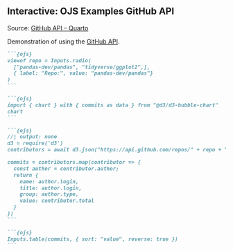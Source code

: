 ## Interactive: OJS Examples GitHub API

Source: [GitHub API – Quarto](https://quarto.org/docs/interactive/ojs/examples/github.html)

Demonstration of using the [GitHub API](https://docs.github.com/en/rest).

````markdown
```{ojs}
viewof repo = Inputs.radio(
  ["pandas-dev/pandas", "tidyverse/ggplot2",],
  { label: "Repo:", value: "pandas-dev/pandas"}
)
```
````

````markdown
```{ojs}
import { chart } with { commits as data } from "@d3/d3-bubble-chart"
chart
```
````

````markdown
```{ojs}
//| output: none
d3 = require('d3')
contributors = await d3.json("https://api.github.com/repos/" + repo + "/stats/contributors")

commits = contributors.map(contributor => {
  const author = contributor.author;
  return {
    name: author.login,
    title: author.login,
    group: author.type,
    value: contributor.total
  }
})
```
````

````markdown
```{ojs}
Inputs.table(commits, { sort: "value", reverse: true })
```
````

